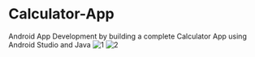 # Calculator-App
Android App Development by building a complete Calculator App using Android Studio and Java
![1](https://user-images.githubusercontent.com/84613888/143174837-d767ea0f-5519-41f0-8c5e-f1feb6c35a9b.JPG)
![2](https://user-images.githubusercontent.com/84613888/143174974-40acbb4a-173f-4d3c-8a7e-ab962c7a7f12.JPG)
